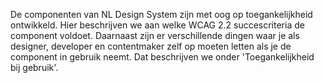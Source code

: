 De componenten van NL Design System zijn met oog op toegankelijkheid ontwikkeld. Hier beschrijven we aan welke WCAG 2.2 succescriteria de component voldoet. Daarnaast zijn er verschillende dingen waar je als designer, developer en contentmaker zelf op moeten letten als je de component in gebruik neemt. Dat beschrijven we onder 'Toegankelijkheid bij gebruik'.
